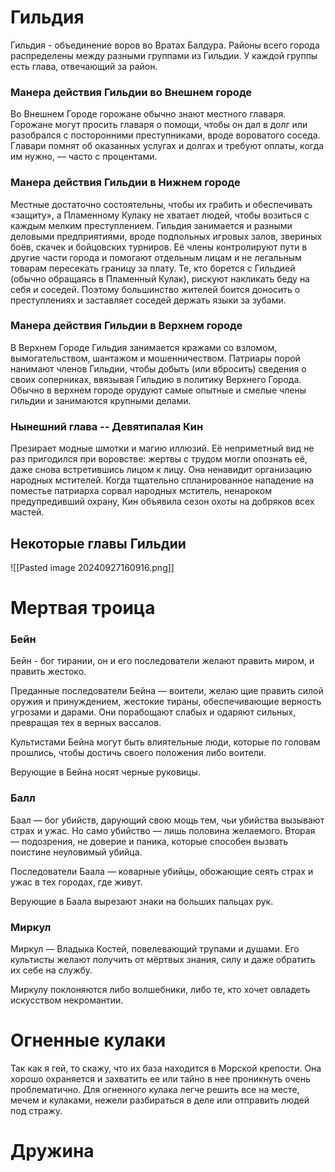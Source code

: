 # Гильдия
Гильдия - объединение воров во Вратах Балдура. Районы всего города распределены между разными группами из Гильдии. У каждой группы есть глава, отвечающий за район.
### Манера действия Гильдии во Внешнем городе
Во Внешнем Городе горожане обычно знают местного главаря. Горожане могут просить главаря о помощи, чтобы он дал в долг или разобрался с посторонними преступниками, вроде вороватого соседа. Главари помнят об оказанных услугах и долгах и требуют оплаты,
когда им нужно, — часто с процентами.
### Манера действия Гильдии в Нижнем городе
Местные достаточно состоятельны, чтобы их грабить и обеспечивать «защиту», а Пламенному Кулаку не хватает людей, чтобы возиться с каждым мелким преступлением. Гильдия занимается и разными деловыми предприятиями, вроде подпольных игровых залов, звериных боёв, скачек и бойцовских турниров. Её члены контролируют пути в другие части города и помогают отдельным лицам и не легальным товарам пересекать границу за плату. Те, кто борется с Гильдией (обычно обращаясь в Пламенный Кулак), рискуют накликать беду на себя и соседей. Поэтому большинство жителей боится доносить о преступлениях и заставляет соседей держать языки за зубами.

### Манера действия Гильдии в Верхнем городе
В Верхнем Городе Гильдия занимается кражами со взломом, вымогательством, шантажом и мошенничеством. Патриары порой нанимают членов Гильдии, чтобы добыть (или вбросить) сведения о своих соперниках, ввязывая Гильдию в политику Верхнего Города. Обычно в верхнем городе орудуют самые опытные и смелые члены гильдии и занимаются крупными делами.

### Нынешний глава -- Девятипалая Кин
Презирает модные шмотки и магию иллюзий. Её неприметный вид не раз пригодился при воровстве: жертвы с трудом могли опознать её, даже снова встретившись лицом к лицу.
Она ненавидит организацию народных мстителей. Когда тщательно спланированное нападение на поместье патриарха сорвал народных мститель, ненароком предупредивший охрану, Кин объявила сезон охоты на добряков всех мастей.

## Некоторые главы Гильдии
![[Pasted image 20240927160916.png]]
# Мертвая троица
### Бейн
Бейн - бог тирании, он и его последователи желают править миром, и править жестоко.

Преданные последователи Бейна — воители, желаю
щие править силой оружия и принуждением, жестокие
тираны, обеспечивающие верность угрозами и дарами.
Они порабощают слабых и одаряют сильных, превращая
тех в верных вассалов.

Культистами Бейна могут быть влиятельные люди, которые по головам прошлись, чтобы достичь своего положения либо воители.

Верующие в Бейна носят черные руковицы.
### Балл
Баал — бог убийств, дарующий свою мощь тем, чьи
убийства вызывают страх и ужас. Но само убийство —
лишь половина желаемого. Вторая — подозрения, не
доверие и паника, которые способен вызвать поистине
неуловимый убийца.

Последователи Баала — коварные
убийцы, обожающие сеять страх и ужас в тех городах,
где живут.

Верующие в Баала вырезают знаки на больших пальцах рук.

### Миркул
Миркул — Владыка Костей, повелевающий трупами
и душами. Его культисты желают получить от мёртвых
знания, силу и даже обратить их себе на службу.

Миркулу поклоняются либо волшебники, либо те,
кто хочет овладеть искусством некромантии.




# Огненные кулаки
Так как я гей, то скажу, что их база находится в Морской крепости. Она хорошо охраняется и захватить ее или тайно в нее проникнуть очень проблематично. Для огненного кулака легче решить все на месте, мечем и кулаками, нежели разбираться в деле или отправить людей под стражу.
# Дружина
